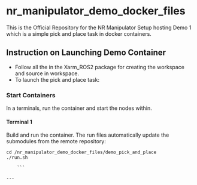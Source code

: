 # nr_manipulator_demo_docker_files


This is the Official Repository for the NR Manipulator Setup hosting Demo 1 which is a simple pick and place task in docker containers.

## Instruction on Launching Demo Container

- Follow all the in the Xarm_ROS2 package for creating the workspace and source in workspace.
- To launch the pick and place task:


### Start Containers

In a terminals, run the container and start the nodes within.

#### Terminal 1

Build and run the container. The run files automatically update the submodules from the remote repository:

```
cd /nr_manipulator_demo_docker_files/demo_pick_and_place
./run.sh

    ```

---

